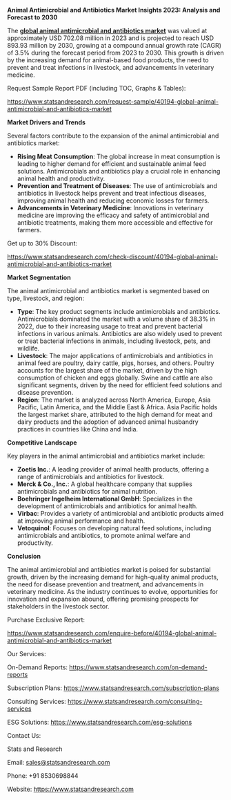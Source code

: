 ﻿**Animal Antimicrobial and Antibiotics Market Insights 2023: Analysis and Forecast to 2030**

The [**global animal antimicrobial and antibiotics market**](https://www.statsandresearch.com/report/40194-global-animal-antimicrobial-and-antibiotics-market) was valued at approximately USD 702.08 million in 2023 and is projected to reach USD 893.93 million by 2030, growing at a compound annual growth rate (CAGR) of 3.5% during the forecast period from 2023 to 2030. This growth is driven by the increasing demand for animal-based food products, the need to prevent and treat infections in livestock, and advancements in veterinary medicine.

Request Sample Report PDF (including TOC, Graphs & Tables):

<https://www.statsandresearch.com/request-sample/40194-global-animal-antimicrobial-and-antibiotics-market>

**Market Drivers and Trends**

Several factors contribute to the expansion of the animal antimicrobial and antibiotics market:

- **Rising Meat Consumption**: The global increase in meat consumption is leading to higher demand for efficient and sustainable animal feed solutions. Antimicrobials and antibiotics play a crucial role in enhancing animal health and productivity.
- **Prevention and Treatment of Diseases**: The use of antimicrobials and antibiotics in livestock helps prevent and treat infectious diseases, improving animal health and reducing economic losses for farmers.
- **Advancements in Veterinary Medicine**: Innovations in veterinary medicine are improving the efficacy and safety of antimicrobial and antibiotic treatments, making them more accessible and effective for farmers.

Get up to 30% Discount:

<https://www.statsandresearch.com/check-discount/40194-global-animal-antimicrobial-and-antibiotics-market>

**Market Segmentation**

The animal antimicrobial and antibiotics market is segmented based on type, livestock, and region:

- **Type**: The key product segments include antimicrobials and antibiotics. Antimicrobials dominated the market with a volume share of 38.3% in 2022, due to their increasing usage to treat and prevent bacterial infections in various animals. Antibiotics are also widely used to prevent or treat bacterial infections in animals, including livestock, pets, and wildlife.
- **Livestock**: The major applications of antimicrobials and antibiotics in animal feed are poultry, dairy cattle, pigs, horses, and others. Poultry accounts for the largest share of the market, driven by the high consumption of chicken and eggs globally. Swine and cattle are also significant segments, driven by the need for efficient feed solutions and disease prevention.
- **Region**: The market is analyzed across North America, Europe, Asia Pacific, Latin America, and the Middle East & Africa. Asia Pacific holds the largest market share, attributed to the high demand for meat and dairy products and the adoption of advanced animal husbandry practices in countries like China and India.

**Competitive Landscape**

Key players in the animal antimicrobial and antibiotics market include:

- **Zoetis Inc.**: A leading provider of animal health products, offering a range of antimicrobials and antibiotics for livestock.
- **Merck & Co., Inc.**: A global healthcare company that supplies antimicrobials and antibiotics for animal nutrition.
- **Boehringer Ingelheim International GmbH**: Specializes in the development of antimicrobials and antibiotics for animal health.
- **Virbac**: Provides a variety of antimicrobial and antibiotic products aimed at improving animal performance and health.
- **Vetoquinol**: Focuses on developing natural feed solutions, including antimicrobials and antibiotics, to promote animal welfare and productivity.

**Conclusion**

The animal antimicrobial and antibiotics market is poised for substantial growth, driven by the increasing demand for high-quality animal products, the need for disease prevention and treatment, and advancements in veterinary medicine. As the industry continues to evolve, opportunities for innovation and expansion abound, offering promising prospects for stakeholders in the livestock sector.

Purchase Exclusive Report:

<https://www.statsandresearch.com/enquire-before/40194-global-animal-antimicrobial-and-antibiotics-market>



Our Services:

On-Demand Reports: <https://www.statsandresearch.com/on-demand-reports>

Subscription Plans: <https://www.statsandresearch.com/subscription-plans>

Consulting Services: <https://www.statsandresearch.com/consulting-services>

ESG Solutions: <https://www.statsandresearch.com/esg-solutions>

Contact Us:

Stats and Research

Email: <sales@statsandresearch.com>

Phone: +91 8530698844

Website: <https://www.statsandresearch.com>


